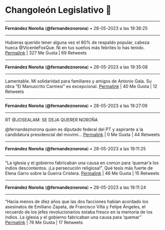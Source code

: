 # Changoleón Legislativo 🙈
*****
**Fernández Noroña** (**@fernandeznorona**) • 28-05-2023 a las 19:36:25
*****
Hubieras querido tener alguna vez el 80% de respaldo popular, cabeza hueca @VicenteFoxQue. Ni en tus sueños más febriles lo has tenido.
[Permalink](https://twitter.com/fernandeznorona/status/1663026482082627584) | 327 Me Gusta | 69 Retweets
*****
**Fernández Noroña** (**@fernandeznorona**) • 28-05-2023 a las 19:35:08
*****
Lamentable. Mi solidaridad para familiares y amigos de Antonio Gala. Su obra “El Manuscrito Carmesí” es excepcional.
[Permalink](https://twitter.com/fernandeznorona/status/1663026160270290944) | 40 Me Gusta | 12 Retweets
*****
**Fernández Noroña** (**@fernandeznorona**) • 28-05-2023 a las 19:27:09
*****
RT @JOSEALAM: SE DEJA QUERER NOROÑA


@fernandeznorona quien es diputado federal del PT y aspirante a la candidatura presidencial del movimi…
[Permalink](https://twitter.com/fernandeznorona/status/1663024151332892672) | 0 Me Gusta | 44 Retweets
*****
**Fernández Noroña** (**@fernandeznorona**) • 28-05-2023 a las 19:11:25
*****
“La iglesia y el gobierno fabricaban una causa en común para ‘quemar’a los indios descontentos. ¡La persecución religiosa!”. Qué tesis más fuerte de Elena Garro sobre la Guerra Cristera.
[Permalink](https://twitter.com/fernandeznorona/status/1663020189225738241) | 46 Me Gusta | 15 Retweets
*****
**Fernández Noroña** (**@fernandeznorona**) • 28-05-2023 a las 19:11:24
*****
“Hacía menos de diez años que las dos facciones habían acordado los asesinatos de Emiliano Zapata, de Francisco Villa y Felipe Ángeles, el recuerdo de los jefes revolucionarios estaba fresco en la memoria de los indios. La iglesia y el gobierno fabricaban una causa para ‘quemar”
[Permalink](https://twitter.com/fernandeznorona/status/1663020186386169857) | 76 Me Gusta | 17 Retweets